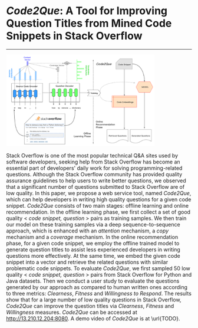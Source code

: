 # *Code2Que*: A Tool for Improving Question Titles from Mined Code Snippets in Stack Overflow
***
<img src="./Workflow.png" width="80%">

Stack Overflow is one of the most popular technical Q\&A sites used by software developers, seeking help from Stack Overflow has become an essential part of developers' daily work for solving programming-related questions.
Although the Stack Overflow community has provided quality assurance guidelines to help users to write better questions, we observed that a significant number of questions submitted to Stack Overflow are of low quality. In this paper, we propose a web service tool, named *Code2Que*, which can help developers in writing high quality questions for a given code snippet. 
*Code2Que* consists of two main stages: offline learning and online recommendation. In the offline learning phase, we first collect a set of good quality &lt; *code snippet, question* &gt; pairs as training samples. We then train our model on these training samples via a deep sequence-to-sequence approach, which is enhanced with an *attention* mechanism, a *copy* mechanism and a *coverage* mechanism. In the online recommendation phase, for a given code snippet, we employ the offline trained model to generate question titles to assist less experienced developers in writing questions more effectively. At the same time, we embed the given code snippet into a vector and retrieve the related questions with similar problematic code snippets. To evaluate *Code2Que*, we first sampled 50 low quality &lt; *code snippet, question* &gt; pairs from Stack Overflow for Python and Java datasets. Then we conduct a user study to evaluate the questions generated by our approach as compared to human written ones according to three metrics: *Clearness*, *Fitness* and *Willingness to Respond*. The results show that for a large number of low quality questions in Stack Overflow, *Code2Que* can improve the question titles via *Clearness*, *Fitness* and *Willingness* measures. *Code2Que* can be accessed at http://13.210.12.204:8080. A demo video of *Code2Que* is at \url{TODO}.  




